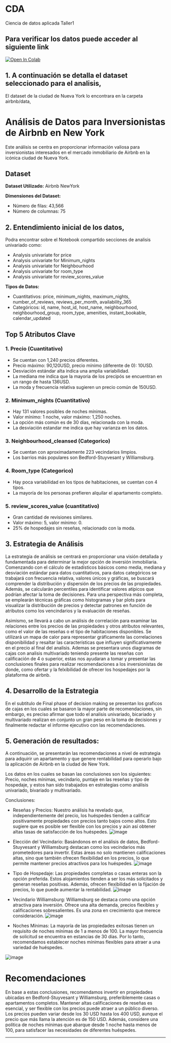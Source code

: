 # CDA
Ciencia de datos aplicada Taller1

## Para verificar los datos puede acceder al siguiente link
<a href="https://github.com/ingoscargiraldor/CDA/blob/main/airbnb/eda.ipynb" target="_parent"><img src="https://colab.research.google.com/assets/colab-badge.svg" alt="Open In Colab"/></a>

## 1. A continuación se detalla el dataset seleccionado para el analisis,
El dataset de la ciudad de Nueva York lo encontrara en la carpeta airbnb/data,

# Análisis de Datos para Inversionistas de Airbnb en New York

Este análisis se centra en proporcionar información valiosa para inversionistas interesados en el mercado inmobiliario de Airbnb en la icónica ciudad de Nueva York.

## Dataset

**Dataset Utilizado:** Airbnb NewYork

**Dimensiones del Dataset:**
- Número de filas: 43,566
- Número de columnas: 75

## 2. Entendimiento inicial de los datos, 
Podra encontrar sobre el Notebook compartido secciones de analisis univariado como:

* Analysis univariate for price
* Analysis univariate for Minimum_nights
* Analysis univariate for Neighbourhood
* Analysis univariate for room_type
* Analysis univariate for review_scores_value

**Tipos de Datos:**
- Cuantitativos: price, minimum_nights, maximum_nights, number_of_reviews, reviews_per_month, availability_365
- Categóricos: id, name, host_id, host_name, neighbourhood, neighbourhood_group, room_type, amenities, instant_bookable, calendar_updated

## Top 5 Atributos Clave

### 1. Precio (Cuantitativo)
- Se cuentan con 1,240 precios diferentes.
- Precio máximo: 90,120USD, precio mínimo (diferente de 0): 10USD.
- Desviación estándar alta indica una amplia variabilidad.
- La mediana me indica que la mayoria de los precipós se encuentran en un rango de hasta 136USD.
- La moda y frecuencia relativa sugieren un precio común de 150USD.

### 2. Minimum_nights (Cuantitativo)
- Hay 131 valores posibles de noches mínimas.
- Valor mínimo: 1 noche, valor máximo: 1,250 noches.
- La opción más común es de 30 días, relacionada con la moda.
- La desviación estandar me indica que hay varianza en los datos.

### 3. Neighbourhood_cleansed (Categorico)
- Se cuentan con aproximadamente 223 vecindarios limpios.
- Los barrios más populares son Bedford-Stuyvesant y Williamsburg.

### 4. Room_type (Categorico)
- Hay poca variabilidad en los tipos de habitaciones, se cuentan con 4 tipos.
- La mayoría de los personas prefieren alquilar el apartamento completo.

### 5. review_scores_value (cuantitativo)
- Gran cantidad de revisiones similares.
- Valor máximo: 5, valor mínimo: 0.
- 25% de hospedajes sin reseñas, relacionado con la moda.

## 3. Estrategia de Análisis

La estrategia de análisis se centrará en proporcionar una visión detallada y fundamentada para determinar la mejor opción de inversión inmobiliaria. Comenzando con el cálculo de estadísticos básicos como media, mediana y desviación estándar para datos cuantitativos, para datos categóricos se trabajará con frecuencia relativa, valores únicos y gráficas, se buscará comprender la distribución y dispersión de los precios de las propiedades. Además, se calcularán percentiles para identificar valores atípicos que podrían afectar la toma de decisiones. Para una perspectiva más completa, se emplearán técnicas gráficas como histogramas y bar plots para visualizar la distribución de precios y detectar patrones en función de atributos como los vencindarios y la evaluación de reseñas.

Asimismo, se llevará a cabo un análisis de correlación para examinar las relaciones entre los precios de las propiedades y otros atributos relevantes, como el valor de las reseñas o el tipo de habitaciones disponibles. Se utilizará un mapa de calor para representar gráficamente las correlaciones disponibilidad y resaltar las características que influyen significativamente en el precio al final del analisis. Ademas se presentara unos diagramas de cajas con analisis multivariado teniendo presente las reseñas con calificación de 4 o superior, estas nos ayudaran a tomar y presentar las conclusiones finales para realizar recomendaciones a los inversionistas de donde, como ofertar y la felxibilidad de ofrecer los hospedajes por la plataforma de airbnb.


## 4. Desarrollo de la Estrategia

En el subtitulo de Final phase of decision making se presentan los graficos de cajas en los cuales se basaron la mayor parte de recomendaciones, sin embargo, es preciso afirmar que todo el analisis univariado, bicariado y multivariado realizan en conjunto un gran peso en la toma de decisiones y finalmente redactar el informe ejecutivo con las recomendaciones.

## 5. Generación de resultados:

A continuación, se presentarán las recomendaciones a nivel de estrategia para adquirir un apartamento y que genere rentabilidad para operarlo bajo la aplicación de Airbnb en la ciudad de New York.

Los datos en los cuales se basan las conclusiones son los siguientes: Precio, noches mínimas, vecindario, puntaje en las reseñas y tipo de hospedaje, y estos han sido trabajados en estrategias como análisis univariado, bivariado y multivariado.

Conclusiones:

- Reseñas y Precios: Nuestro análisis ha revelado que, independientemente del precio, los huéspedes tienden a calificar positivamente propiedades con precios tanto bajos como altos. Esto sugiere que es posible ser flexible con los precios y aún así obtener altas tasas de satisfacción de los huéspedes.
![image](https://github.com/ingoscargiraldor/CDA/assets/99930749/00eaad97-4b76-4f21-8c21-32f2d6c79bd9)

- Elección del Vecindario: Basándonos en el análisis de datos, Bedford-Stuyvesant y Williamsburg destacan como los vecindarios más prometedores para invertir. Estas áreas no solo mantienen calificaciones altas, sino que también ofrecen flexibilidad en los precios, lo que permite mantener precios atractivos para los huéspedes.
![image](https://github.com/ingoscargiraldor/CDA/assets/99930749/17c542ae-0854-48e6-a3a0-b24190c70799)

- Tipo de Hospedaje: Las propiedades completas o casas enteras son la opción preferida. Estos alojamientos tienden a ser los más solicitados y generan reseñas positivas. Además, ofrecen flexibilidad en la fijación de precios, lo que puede aumentar la rentabilidad.
![image](https://github.com/ingoscargiraldor/CDA/assets/99930749/dbf5298d-eb05-4d5c-8e2b-6438aaa74290)

- Vecindario Williamsburg: Williamsburg se destaca como una opción atractiva para inversión. Ofrece una alta demanda, precios flexibles y calificaciones sobresalientes. Es una zona en crecimiento que merece consideración.
![image](https://github.com/ingoscargiraldor/CDA/assets/99930749/28d48ea7-a3c6-4e06-a3b3-77b830d036c1)

- Noches Mínimas: La mayoría de las propiedades exitosas tienen un requisito de noches mínimas de 1 a menos de 100. La mayor frecuencia de solicitud se encuentra en estancias de 30 días. Por lo tanto, recomendamos establecer noches mínimas flexibles para atraer a una variedad de huéspedes.

![image](https://github.com/ingoscargiraldor/CDA/assets/99930749/bd4f8d8f-a21a-46b5-8916-2ecf4da38a76)

# Recomendaciones
En base a estas conclusiones, recomendamos invertir en propiedades ubicadas en Bedford-Stuyvesant y Williamsburg, preferiblemente casas o apartamentos completos. Mantener altas calificaciones de reseñas es esencial, y ser flexible con los precios puede atraer a un público diverso. Los precios pueden variar desde los 30 USD hasta los 400 USD, aunque el precio que más llama la atención es de 150 USD. Además, considere una política de noches mínimas que abarque desde 1 noche hasta menos de 100, para satisfacer las necesidades de diferentes huéspedes.

---
